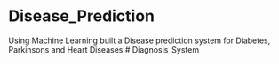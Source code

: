 # Disease_Prediction
Using Machine Learning built a Disease prediction system for Diabetes, Parkinsons and  Heart Diseases
#   D i a g n o s i s _ S y s t e m  
 